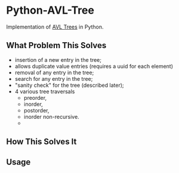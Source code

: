 Python-AVL-Tree
=============

Implementation of [AVL Trees] in Python.

What Problem This Solves
------------------------
 - insertion of a new entry in the tree;
 - allows duplicate value entries (requires a uuid for each element)
 - removal of any entry in the tree;
 - search for any entry in the tree;
 - "sanity check" for the tree (described later);
 - 4 various tree traversals
    - preorder,
    - inorder,
    - postorder,
    - inorder non-recursive.
    - 
How This Solves It
------------------

Usage
-----

[AVL Trees]: http://en.wikipedia.org/wiki/AVL_tree
